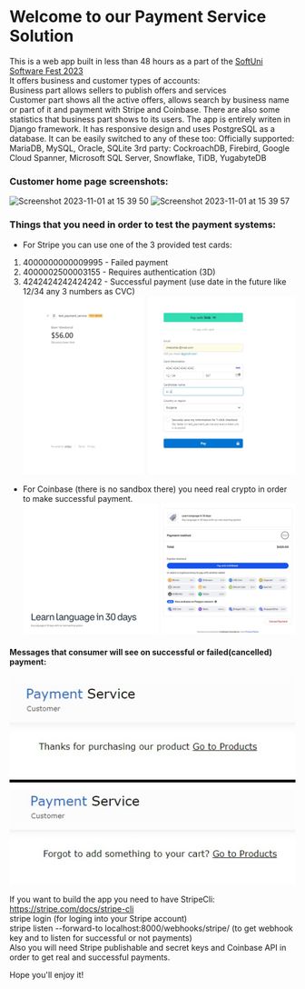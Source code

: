 # Welcome to our Payment Service Solution
This is a web app built in less than 48 hours as a part of the [SoftUni Software Fest 2023](https://fest.softuni.bg/softuni-fest-2023-software/)<br>
It offers business and customer types of accounts:  
Business part allows sellers to publish offers and services  
Customer part shows all the active offers, allows search by business name or part of it and payment with Stripe and Coinbase.
There are also some statistics that business part shows to its users.
The app is entirely writen in Django framework. It has responsive design and uses PostgreSQL as a database. 
It can be easily switched to any of these too:
Officially supported: MariaDB, MySQL, Oracle, SQLite
3rd party: CockroachDB, Firebird, Google Cloud Spanner, Microsoft SQL Server, Snowflake, TiDB, YugabyteDB

### Customer home page screenshots:
![Screenshot 2023-11-01 at 15 39 50](https://github.com/DanieII/Payment-Service-Solution/assets/110739078/dbcedae4-ebe9-46e6-aba3-bf1dac9c78e9)
![Screenshot 2023-11-01 at 15 39 57](https://github.com/DanieII/Payment-Service-Solution/assets/110739078/edda9fae-ef57-4934-8db5-cda3622d244a)

### Things that you need in order to test the payment systems:
- For Stripe you can use one of the 3 provided test cards:
 1. 4000000000009995 - Failed payment
 2. 4000002500003155 - Requires authentication (3D)
 3. 4242424242424242 - Successful payment
 (use date in the future like 12/34
 any 3 numbers as CVC)
![image](stripe.jpg)


- For Coinbase (there is no sandbox there) you need real crypto in order to make
successful payment.
![image](coinbase.jpg)

#### Messages that consumer will see on successful or failed(cancelled) payment:
![image](failed.jpg)


If you want to build the app you need to have StripeCli:  
https://stripe.com/docs/stripe-cli  
stripe login (for loging into your Stripe account)  
stripe listen --forward-to localhost:8000/webhooks/stripe/ (to get webhook key and to listen for successful or not payments)  
Also you will need Stripe publishable and secret keys and Coinbase API in order to get real and successful payments.  

Hope you'll enjoy it!
